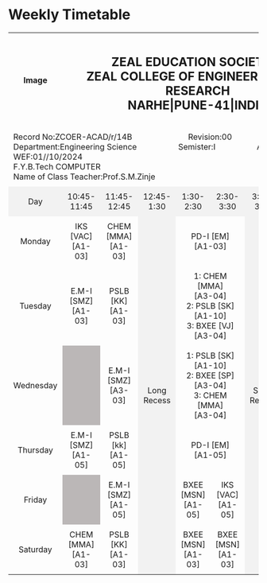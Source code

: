 <head>
   
 <title>Timetable</title>
    <style>
        h1{
 h1{
            text-align: center;
           text-decoration: wavy;
        }
@@ -17,7 +11,7 @@
            Border-collapse: collapse;
        }
          Th, td {
            Border: 1px solid black;
            Border: 1px; solid black;
            Padding: 10px;
            Text-align: center;
        }


 h1{
            text-align: center;
           text-decoration: wavy;
        }
        .th1{
            text-align: center;}
        Table {
            Width: 100%;
            Border-collapse: collapse;
        }
          Th, td {
            Border: 1px; solid black;
            Padding: 10px;
            Text-align: center;
        }
        .bg{
            Background-color: #f2f2f2;
        }
        .bg1{
            background-color: #bbb7b7;
        }
    
.line{
    width:100%;
    overflow: hidden;
}
.left{
    float:left
}
.center{
    text-align: center;
    display: inline-block;
    width: auto;
}
.right{
    float: right;
}
    </style>
</head>
<body>
   <h1>Weekly Timetable</h1>
    <table>
        <tr >
            <th>Image</th>
            <th colspan="7" class="th1"><h2>ZEAL EDUCATION SOCIETY'S<BR>
            ZEAL COLLEGE OF ENGINEERING AND RESEARCH<BR>
            NARHE|PUNE-41|INDIA</H2></th>
            <th>Image</th>
        </tr>
        <tr >
            <td colspan="9"><div class="left"> Record No:ZCOER-ACAD/r/14B</div><div class="center" > Revision:00</div>   
                <div class="right">DATE:11-12-2024</div>
            <br>
            <div class="left">Department:Engineering Science</div><div class="center" >Semister:I </div>   
                <div class="right">Academic Year 2024-2025</div>
            <br>
            <div class="left">WEF:01//10/2024</div>
            <div class="right">DATE:11-12-2024</div>
        <br>
        <div class="left">F.Y.B.Tech COMPUTER</div>
        <div class="right">DIV:'C' Batch</div>
        <br>
        <div class="left">Name of Class Teacher:Prof.S.M.Zinje</div>
        </td>
        </tr>
        <tr class="bg" >
            <td>Day</td>
            <td>10:45-11:45</td>
            <td>11:45-12:45</td>
            <td>12:45-1:30</td>
            <td>1:30-2:30</td>
            <td>2:30-3:30</td>
            <td>3:30-3:45</td>
            <td>3:45-4:45</td>
            <td>4:45-5:45</td>
        </tr>
        <tr>
            <td>Monday</td>
            <td>IKS [VAC]<br>[A1-03]</td>
            <td>CHEM [MMA]<br>[A1-03]</td>
            <td rowspan="6" class="bg">Long Recess</td>
            <td colspan="2">PD-I [EM]<br>[A1-03]</td>
            <td rowspan="6" class="bg">Short Recess</td>
            <td colspan="2">1. WAD-SP<br>2. WAD-SP [A1-02]</td>
        </tr>
        <tr>
            <td>Tuesday</td>
            <td>E.M-I [SMZ]<br>[A1-03]</td>
            <td>PSLB [KK]<br>[A1-03]</td>
           
<td colspan="2">1: CHEM [MMA]<br>[A3-04]<br>2: PSLB [SK]<br>[A1-10]<br>3: BXEE [VJ]<br>[A3-04]</td>
            <td colspan="2">Liberal Learning<br>[ZCC Sports Ground]</td>
           
 </tr>
        <tr>
            <td>Wednesday</td>
            <td class="bg1"></td>
            <td>E.M-I [SMZ]<br>[A3-03]</td>
            <td colspan="2">1: PSLB [SK]<br>[A1-10]<br>2: BXEE [SP]<br>[A3-04]<br>3: CHEM [MMA]<br>[A3-04]</td>
            <td colspan="2"><br>1: BXEE [RJ]<br>[A3-04]<br>2: CHEM [MMA]<br>[A3-04]<br>3: PSLB [SK]<br>[A1-10]</td>
            
 </tr>
        <tr>
            <td>Thursday</td>
            <td>E.M-I [SMZ]<br>[A1-05]</td>
            <td>PSLB [kk]<br>[A1-05]</td>
            
  <td colspan="2">PD-I [EM]<br>[A1-05]</td>
           
<td colspan="2">1. WAD-SP<br>2. WAD-SP [A1-42]</td>
        </tr>
        <tr>
            <td>Friday</td>
            <td class="bg1"></td>
            <td>E.M-I [SMZ]<br>[A1-05]</td>
            <td>BXEE [MSN]<br>[A1-05]</td>
            <td>IKS [VAC]<br>[A1-05]</td>
            <td>GFM[SMZ]<br>[A2-04]</td>
            <td class="bg1"></td>
        </tr>
        <tr>
            <td>Saturday</td>
            <td>CHEM [MMA]<br>[A1-03]</td>
            <td>PSLB [KK]<br>[A1-03]</td>
            <td>BXEE [MSN]<br>[A1-03]</td>
            <td>BXEE [MSN]<br>[A1-03]</td>
            <td>CHEM [MMA]<br>[A1-03]</td>
            <td class="bg1"></td>
        </tr>
    </table>
</body>


